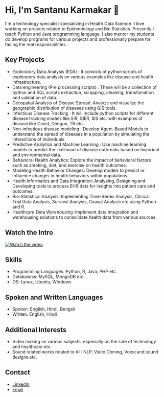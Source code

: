 # Hi, I'm Santanu Karmakar 👋

I'm a technology specialist specializing in Health Data Science. I love working on projects related to Epidemiology and Bio Statistics. Presently I teach Python and Java programming language. I also mentor my students do develop programs for various projects and professionally prepare for facing the real responsibilities.

## Key Projects
- Exploratory Data Analysis (EDA) : It consists of python scripts of exploratory data analysis on various examples like disease and health infrastructure.
- Data engineering (Pre processing scripts) : These will be a collection of python and SQL scripts extraction, scrapping, cleaning, transfomation and validation of data.
- Geospatial Analysis of Disease Spread: Analyze and visualize the geographic distribution of diseases using GIS tools.
- Infectious Disease Tracking : It will include python scripts for different disease tracking models like SIR, SIER, SIS etc. with examples of disease like Covid, Dengue, TB etc.
- Non-infectious disease modeling : Develop Agent-Based Models to understand the spread of diseases in a population by simulating the interactions of individuals.
- Predictive Analytics and Machine Learning : Use machine learning models to predict the likelihood of disease outbreaks based on historical and environmental data.
- Behavioral Health Analytics: Explore the impact of behavioral factors such as smoking, diet, and exercise on health outcomes.
- Modeling Health Behavior Changes: Develop models to predict or influence changes in health behaviors within populations.
- Health Informatics and Data Integration: Analysing, Designing and Developing tools to process EHR data for insights into patient care and outcomes.
- Bio-Statistical Analysis: Implementing Time-Series Analysis, Clinical Trial Data Analysis, Survival Analysis, Causal Analysis etc using Python and R.
- Healthcare Data Warehousing: Implement data integration and warehousing solutions to consolidate health data from various sources.

## Watch the Intro 
[![Watch the video](https://img.youtube.com/vi/wk5bUUyEFSc/hqdefault.jpg)](https://www.youtube.com/watch?v=wk5bUUyEFSc)


## Skills
- Programming Languages: Python, R, Java, PHP etc.
- Databasess: MySQL, MongoDB etc.
- OS: Lynux, Ubuntu, Windows

## Spoken and Written Languages
- Spoken: English, Hindi, Bengali
- Written: English, Hindi

## Additional Interests
- Video making on various subjects, especially on the side of technology and healthcare etc.
- Sound related works related to AI : NLP, Voice Cloning, Voice and sound designs etc.

## Contact
- [LinkedIn](https://www.linkedin.com/in/santanukarmakar/)
- [Email](mailto:fromsantanu@gmailcom)
